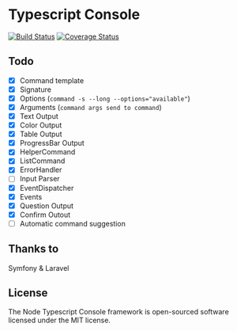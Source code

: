 # Typescript Console

[![Build Status](https://travis-ci.org/stefanoruth/console.svg?branch=master)](https://travis-ci.org/stefanoruth/console)
[![Coverage Status](https://coveralls.io/repos/github/stefanoruth/console/badge.svg?branch=master)](https://coveralls.io/github/stefanoruth/console?branch=master)

## Todo

- [X] Command template
- [X] Signature
- [X] Options (`command -s --long --options="available"`)
- [X] Arguments (`command args send to command`)
- [X] Text Output
- [X] Color Output
- [X] Table Output
- [X] ProgressBar Output
- [X] HelperCommand
- [X] ListCommand
- [X] ErrorHandler
- [ ] Input Parser
- [X] EventDispatcher
- [X] Events
- [X] Question Output
- [X] Confirm Outout
- [ ] Automatic command suggestion

## Thanks to
Symfony & Laravel

## License
The Node Typescript Console framework is open-sourced software licensed under the MIT license.
